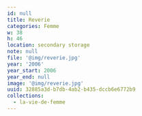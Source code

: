 ```yaml
---
id: null
title: Reverie
categories: Femme
w: 38
h: 46
location: secondary storage
note: null
file: '@img/reverie.jpg'
year: '2006'
year_start: 2006
year_end: null
image: '@img/reverie.jpg'
uuid: 32885a3d-b7db-4ab2-b435-dccb6e6772b9
collections:
  - la-vie-de-femme
---
```



